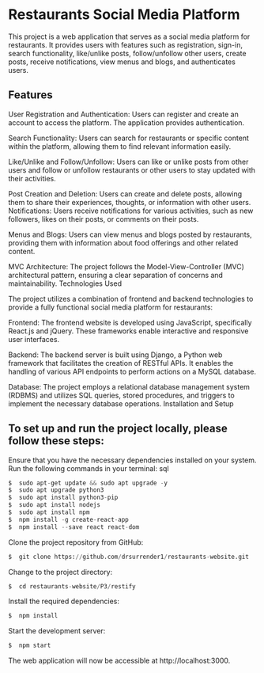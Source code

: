 #   Restaurants Social Media Platform

This project is a web application that serves as a social media platform for restaurants. It provides users with features such as registration, sign-in, search functionality, like/unlike posts, follow/unfollow other users, create posts, receive notifications, view menus and blogs, and authenticates users.

##  Features

User Registration and Authentication: Users can register and create an account to access the platform. The application provides authentication.

Search Functionality: Users can search for restaurants or specific content within the platform, allowing them to find relevant information easily.

Like/Unlike and Follow/Unfollow: Users can like or unlike posts from other users and follow or unfollow restaurants or other users to stay updated with their activities.

Post Creation and Deletion: Users can create and delete posts, allowing them to share their experiences, thoughts, or information with other users.
Notifications: Users receive notifications for various activities, such as new followers, likes on their posts, or comments on their posts.

Menus and Blogs: Users can view menus and blogs posted by restaurants, providing them with information about food offerings and other related content.

MVC Architecture: The project follows the Model-View-Controller (MVC) architectural pattern, ensuring a clear separation of concerns and maintainability.
Technologies Used

The project utilizes a combination of frontend and backend technologies to provide a fully functional social media platform for restaurants:

Frontend: The frontend website is developed using JavaScript, specifically React.js and jQuery. These frameworks enable interactive and responsive user interfaces.

Backend: The backend server is built using Django, a Python web framework that facilitates the creation of RESTful APIs. It enables the handling of various API endpoints to perform actions on a MySQL database.

Database: The project employs a relational database management system (RDBMS) and utilizes SQL queries, stored procedures, and triggers to implement the necessary database operations.
Installation and Setup

##  To set up and run the project locally, please follow these steps:

Ensure that you have the necessary dependencies installed on your system. Run the following commands in your terminal:
sql

```python
$  sudo apt-get update && sudo apt upgrade -y
$  sudo apt upgrade python3
$  sudo apt install python3-pip
$  sudo apt install nodejs
$  sudo apt install npm
$  npm install -g create-react-app
$  npm install --save react react-dom
```
Clone the project repository from GitHub:

```python
$  git clone https://github.com/drsurrender1/restaurants-website.git
```
Change to the project directory:

```python
$  cd restaurants-website/P3/restify
```
Install the required dependencies:

```python
$  npm install
```

Start the development server:

```python
$  npm start
```
The web application will now be accessible at http://localhost:3000.